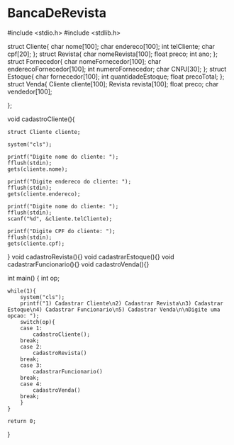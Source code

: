 # BancaDeRevista
#include <stdio.h>
#include <stdlib.h>

struct Cliente{
    char nome[100];
    char endereco[100];
    int telCliente;
    char cpf[20];
};
struct Revista{
    char nomeRevista[100];
    float preco;
    int ano;
};
struct Fornecedor{
    char nomeFornecedor[100];
    char enderecoFornecedor[100];
    int numeroFornecedor;
    char CNPJ[30];
};
struct Estoque{
    char fornecedor[100];
    int quantidadeEstoque;
    float precoTotal;
};
struct Venda{
    Cliente cliente[100];
    Revista revista[100];
    float preco;
    char vendedor[100];

};


void cadastroCliente(){

    struct Cliente cliente;

    system("cls");

    printf("Digite nome do cliente: ");
    fflush(stdin);
    gets(cliente.nome);

    printf("Digite endereco do cliente: ");
    fflush(stdin);
    gets(cliente.endereco);

    printf("Digite nome do cliente: ");
    fflush(stdin);
    scanf("%d", &cliente.telCliente);

    printf("Digite CPF do cliente: ");
    fflush(stdin);
    gets(cliente.cpf);

}
void cadastroRevista(){}
void cadastrarEstoque(){}
void cadastrarFuncionario(){}
void cadastroVenda(){}

int main()
{
    int op;

    while(1){
        system("cls");
        printf("1) Cadastrar Cliente\n2) Cadastrar Revista\n3) Cadastrar Estoque\n4) Cadastrar Funcionario\n5) Cadastrar Venda\n\nDigite uma opcao: ");
        switch(op){
        case 1:
            cadastroCliente();
        break;
        case 2:
            cadastroRevista()
        break;
        case 3:
            cadastrarFuncionario()
        break;
        case 4:
            cadastroVenda()
        break;
        }
    }

    return 0;
}
